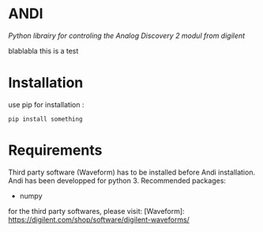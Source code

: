 # ANDI
*Python librairy for controling the Analog Discovery 2 modul from digilent*

blablabla
this is a test

# Installation

use pip for installation : 
```
pip install something
```

# Requirements

Third party software (Waveform) has to be installed before Andi installation. 
Andi has been developped for python 3.
Recommended packages:
- numpy


for the third party softwares, please visit:
[Waveform]: https://digilent.com/shop/software/digilent-waveforms/
